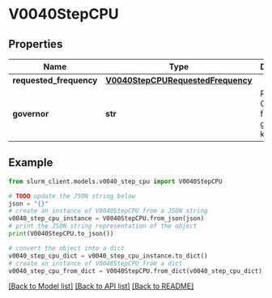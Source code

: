 # V0040StepCPU


## Properties

Name | Type | Description | Notes
------------ | ------------- | ------------- | -------------
**requested_frequency** | [**V0040StepCPURequestedFrequency**](V0040StepCPURequestedFrequency.md) |  | [optional] 
**governor** | **str** | Requested CPU frequency governor in kHz | [optional] 

## Example

```python
from slurm_client.models.v0040_step_cpu import V0040StepCPU

# TODO update the JSON string below
json = "{}"
# create an instance of V0040StepCPU from a JSON string
v0040_step_cpu_instance = V0040StepCPU.from_json(json)
# print the JSON string representation of the object
print(V0040StepCPU.to_json())

# convert the object into a dict
v0040_step_cpu_dict = v0040_step_cpu_instance.to_dict()
# create an instance of V0040StepCPU from a dict
v0040_step_cpu_from_dict = V0040StepCPU.from_dict(v0040_step_cpu_dict)
```
[[Back to Model list]](../README.md#documentation-for-models) [[Back to API list]](../README.md#documentation-for-api-endpoints) [[Back to README]](../README.md)


